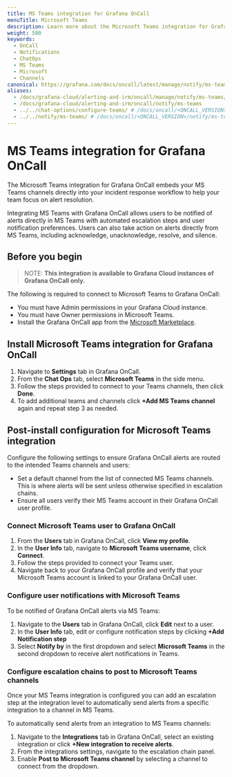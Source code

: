 ```yaml
---
title: MS Teams integration for Grafana OnCall
menuTitle: Microsoft Teams
description: Learn more about the Microsoft Teams integration for Grafana OnCall.
weight: 500
keywords:
  - OnCall
  - Notifications
  - ChatOps
  - MS Teams
  - Microsoft
  - Channels
canonical: https://grafana.com/docs/oncall/latest/manage/notify/ms-teams/
aliases:
  - /docs/grafana-cloud/alerting-and-irm/oncall/manage/notify/ms-teams/
  - /docs/grafana-cloud/alerting-and-irm/oncall/notify/ms-teams
  - ../../chat-options/configure-teams/ # /docs/oncall/<ONCALL_VERSION>/chat-options/configure-teams/
  - ../../notify/ms-teams/ # /docs/oncall/<ONCALL_VERSION>/notify/ms-teams/
---
```


# MS Teams integration for Grafana OnCall

The Microsoft Teams integration for Grafana OnCall embeds your MS Teams channels directly into your incident response
workflow to help your team focus on alert resolution.

Integrating MS Teams with Grafana OnCall allows users to be notified of alerts directly in MS Teams with automated escalation
steps and user notification preferences. Users can also take action on alerts directly from MS Teams, including
acknowledge, unacknowledge, resolve, and silence.

## Before you begin

> NOTE: **This integration is available to Grafana Cloud instances of Grafana OnCall only.**

The following is required to connect to Microsoft Teams to Grafana OnCall:

- You must have Admin permissions in your Grafana Cloud instance.
- You must have Owner permissions in Microsoft Teams.
- Install the Grafana OnCall app from the [Microsoft Marketplace](https://appsource.microsoft.com/en-us/product/office/WA200004307).

## Install Microsoft Teams integration for Grafana OnCall

1. Navigate to **Settings** tab in Grafana OnCall.
1. From the **Chat Ops** tab, select **Microsoft Teams** in the side menu.
1. Follow the steps provided to connect to your Teams channels, then click **Done**.
1. To add additional teams and channels click **+Add MS Teams channel** again and repeat step 3 as needed.

## Post-install configuration for Microsoft Teams integration

Configure the following settings to ensure Grafana OnCall alerts are routed to the intended Teams channels and users:

- Set a default channel from the list of connected MS Teams channels. This is where alerts will be sent unless otherwise
  specified in escalation chains.
- Ensure all users verify their MS Teams account in their Grafana OnCall user profile.

### Connect Microsoft Teams user to Grafana OnCall

1. From the **Users** tab in Grafana OnCall, click **View my profile**.
1. In the **User Info** tab, navigate to **Microsoft Teams username**, click **Connect**.
1. Follow the steps provided to connect your Teams user.
1. Navigate back to your Grafana OnCall profile and verify that your Microsoft Teams account is linked to your Grafana
   OnCall user.

### Configure user notifications with Microsoft Teams

To be notified of Grafana OnCall alerts via MS Teams:

1. Navigate to the **Users** tab in Grafana OnCall, click **Edit** next to a user.
1. In the **User Info** tab, edit or configure notification steps by clicking **+Add Notification step**
1. Select **Notify by** in the first dropdown and select **Microsoft Teams** in the second dropdown to receive alert
   notifications in Teams.

### Configure escalation chains to post to Microsoft Teams channels

Once your MS Teams integration is configured you can add an escalation step at the integration level to automatically
send alerts from a specific integration to a channel in MS Teams.

To automatically send alerts from an integration to MS Teams channels:

1. Navigate to the **Integrations** tab in Grafana OnCall, select an existing integration or
   click **+New integration to receive alerts**.
1. From the integrations settings, navigate to the escalation chain panel.
1. Enable **Post to Microsoft Teams channel** by selecting a channel to connect from the dropdown.
